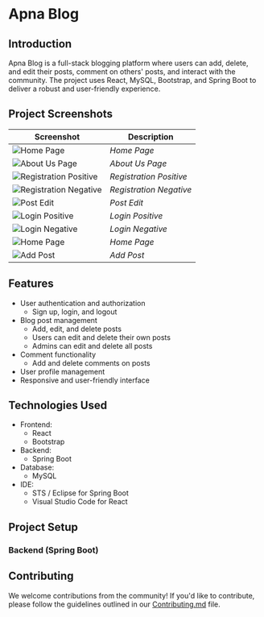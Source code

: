 # Apna Blog 

## Introduction

Apna Blog is a full-stack blogging platform where users can add, delete, and edit their posts, comment on others' posts, and interact with the community. The project uses React, MySQL, Bootstrap, and Spring Boot to deliver a robust and user-friendly experience.

## Project Screenshots

| Screenshot | Description |
|------------|-------------|
| ![Home Page](https://github.com/SatyamkrJha85/Apna-Blog-App-Using-React/assets/111700337/37bf80ac-7754-4fa5-9f0f-fabad378e651) | *Home Page* |
| ![About Us Page](https://github.com/SatyamkrJha85/Apna-Blog-App-Using-React/assets/111700337/74d28e65-aa52-4f73-bdb1-9d2cdddb8f2f) | *About Us Page* |
| ![Registration Positive](https://github.com/SatyamkrJha85/Apna-Blog-App-Using-React/assets/111700337/1023c071-a549-493c-bc57-59e326301367) | *Registration Positive* |
| ![Registration Negative](https://github.com/SatyamkrJha85/Apna-Blog-App-Using-React/assets/111700337/98351904-a8f8-4d1d-bc6e-25d6b855674f) | *Registration Negative* |
| ![Post Edit](https://github.com/SatyamkrJha85/Apna-Blog-App-Using-React/assets/111700337/09bf8c4b-b63f-4c64-abe7-d2ae9e9a8bbf) | *Post Edit* |
| ![Login Positive](https://github.com/SatyamkrJha85/Apna-Blog-App-Using-React/assets/111700337/71d6e9e8-8464-455a-aa29-bf8f98d15985) | *Login Positive* |
| ![Login Negative](https://github.com/SatyamkrJha85/Apna-Blog-App-Using-React/assets/111700337/f9c7d17c-63a9-443e-a60e-d4f90cf2c13d) | *Login Negative* |
| ![Home Page](https://github.com/SatyamkrJha85/Apna-Blog-App-Using-React/assets/111700337/37bf80ac-7754-4fa5-9f0f-fabad378e651) | *Home Page* |
| ![Add Post](https://github.com/SatyamkrJha85/Apna-Blog-App-Using-React/assets/111700337/ddecdaea-4d39-416e-8e98-ce836ea05205) | *Add Post* |


## Features

- User authentication and authorization
  - Sign up, login, and logout
- Blog post management
  - Add, edit, and delete posts
  - Users can edit and delete their own posts
  - Admins can edit and delete all posts
- Comment functionality
  - Add and delete comments on posts
- User profile management
- Responsive and user-friendly interface

## Technologies Used

- Frontend:
  - React
  - Bootstrap
- Backend:
  - Spring Boot
- Database:
  - MySQL
- IDE:
  - STS / Eclipse for Spring Boot
  - Visual Studio Code for React

## Project Setup

### Backend (Spring Boot)

## Contributing

We welcome contributions from the community! If you'd like to contribute, please follow the guidelines outlined in our [Contributing.md](CONTRIBUTING.md) file.

